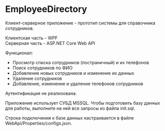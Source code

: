 # EmployeeDirectory

Клиент-серверное приложение - прототип системы для справочника сотрудников.

Клиентская часть - WPF <br/>
Серверная часть - ASP.NET Core Web API

Функционал:
- Просмотр списка сотрудников (постраничный) и их телефонов
- Поиск сотрудников по ФИО
- Добавление новых сотрудников и изменение их данных
- Удаление сотрудников
- Добавление, изменение и удаление телефонов сотрудников

Аутентификация не реализована.

Приложение использует СУБД MSSQL. Чтобы подготовить базу данных для работы, выполните на ней все запросы из файла init.sql.

Строка подключения к базе данных настраивается в файле WebApi/Properties/configs.json.


